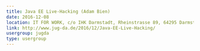 ```yaml
---
title: Java EE Live-Hacking (Adam Bien)
date: 2016-12-08
location: IT FOR WORK, c/o IHK Darmstadt, Rheinstrasse 89, 64295 Darmstadt, Großer Saal im Dachgeschoss
link: http://www.jug-da.de/2016/12/Java-EE-Live-Hacking/
usergroup: jugda
type: usergroup
---
```

